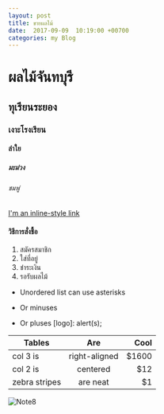 ```yaml
---
layout: post
title: ขายผลไม้
date:  2017-09-09  10:19:00 +00700
categories: my Blog
---
```

# ผลไม้จันทบุรี
## ทุเรียนระยอง
### เงาะโรงเรียน
#### ลำใย
##### มะม่วง
###### ชมพู่
[I'm an inline-style link](https://www.fruitfits.com/)
#### วิธีการสั่งชื้อ
1. สมัครสมาชิก
2. ใส่ที่อยู่
3. ชำระเงิน
4. รอรับผลไม้
* Unordered list can use asterisks
- Or minuses
+ Or pluses
[logo]: 
alert(s);

| Tables        | Are           | Cool  |
| ------------- |:-------------:| -----:|
| col 3 is      | right-aligned | $1600 |
| col 2 is      | centered      |   $12 |
| zebra stripes | are neat      |    $1 |
![Note8](https://www.fruitfits.com/%E0%B8%A7%E0%B8%B4%E0%B8%98%E0%B8%B5%E0%B8%81%E0%B8%B2%E0%B8%A3%E0%B8%AA%E0%B8%B1%E0%B9%88%E0%B8%87%E0%B8%8B%E0%B8%B7%E0%B9%89%E0%B8%AD%E0%B9%81%E0%B8%A5%E0%B8%B0%E0%B8%8A%E0%B8%B3%E0%B8%A3%E0%B8%B0%E0%B9%80%E0%B8%87%E0%B8%B4%E0%B8%99/%E0%B8%A7%E0%B8%B4%E0%B8%98%E0%B8%B5%E0%B8%81%E0%B8%B2%E0%B8%A3%E0%B8%88%E0%B8%B1%E0%B8%94%E0%B8%AA%E0%B9%88%E0%B8%87%E0%B8%AA%E0%B8%B4%E0%B8%99%E0%B8%84%E0%B9%89%E0%B8%B2/)
